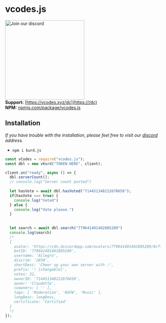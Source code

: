 # vcodes.js
<a href="https:///dc" target="_blank"><img src="https://img.devsforum.net/tr/img/h1Z2X3.png" alt="Join our discord" width="256"></a><br>
**Support:** [https://vcodes.xyz/dc](https:///dc) <br>
**NPM:** [npmjs.com/package/vcodes.js](https://www.npmjs.com/package/kurd.js)<br>

## Installation
*If you have trouble with the installation, please feel free to visit our [discord](https://vcodes.xyz/dc) address.*
- `npm i kurd.js`

```js
const vCodes = require("vcodes.js");
const dbl = new vKurd("TOKEN-HERE", client);

client.on("ready", async () => {
  dbl.serverCount();
  // console.log("Server count posted")
  
  let hasVote = await dbl.hasVoted("714451348212678658");
  if(hasVote === true) {
    console.log("Voted")
  } else {
    console.log("Vote please.")
  }
  
  
  let search = await dbl.search("779641401482805289")
  console.log(search)
  /*
  {
    avatar: 'https://cdn.discordapp.com/avatars/779641401482805289/8cf145d2189d76cc110101b7a69c6b20.webp',
    botID: '779641401482805289',
    username: 'Allegro',
    discrim: '2830',
    shortDesc: 'Cheer up your own server with 🎶',
    prefix: '! [changable]',
    votes: 31,
    ownerID: '714451348212678658',
    owner: 'Claudette',
    coowners: [ '' ],
    tags: [ 'Moderation', 'NSFW', 'Music' ],
    longDesc: longDesc,
    certificate: 'Certified'
  }
  */
});
```

